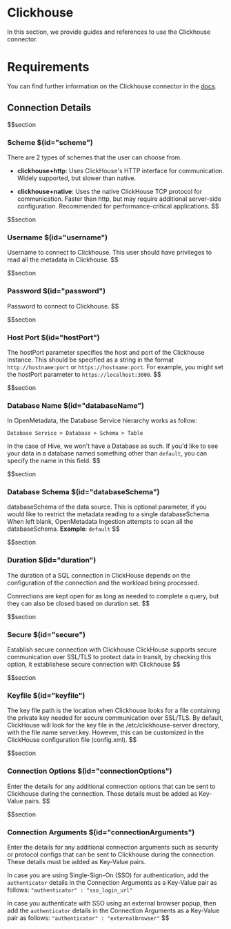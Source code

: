 # Clickhouse

In this section, we provide guides and references to use the Clickhouse connector.

# Requirements
You can find further information on the Clickhouse connector in the [docs](https://docs.open-metadata.org/connectors/database/clickhouse).

## Connection Details

$$section
### Scheme $(id="scheme")

There are 2 types of schemes that the user can choose from.

- **clickhouse+http**: Uses ClickHouse's HTTP interface for communication. Widely supported, but slower than native.

- **clickhouse+native**: Uses the native ClickHouse TCP protocol for communication. Faster than http, but may require additional server-side configuration. Recommended for performance-critical applications.
$$

$$section
### Username $(id="username")

Username to connect to Clickhouse. This user should have privileges to read all the metadata in Clickhouse.
$$

$$section
### Password $(id="password")

Password to connect to Clickhouse.
$$

$$section
### Host Port $(id="hostPort")

The hostPort parameter specifies the host and port of the Clickhouse instance. This should be specified as a string in the format `http://hostname:port` or `https://hostname:port`. For example, you might set the hostPort parameter to `https://localhost:3000`.
$$

$$section
### Database Name $(id="databaseName")

In OpenMetadata, the Database Service hierarchy works as follow:
```
Database Service > Database > Schema > Table
```
In the case of Hive, we won't have a Database as such. If you'd like to see your data in a database named something other than `default`, you can specify the name in this field.
$$

$$section
### Database Schema $(id="databaseSchema")

databaseSchema of the data source. This is optional parameter, if you would like to restrict the metadata reading to a single databaseSchema. When left blank, OpenMetadata Ingestion attempts to scan all the databaseSchema.
**Example**: `default`
$$

$$section
### Duration $(id="duration")

The duration of a SQL connection in ClickHouse depends on the configuration of the connection and the workload being processed.

Connections are kept open for as long as needed to complete a query, but they can also be closed based on duration set.
$$

$$section
### Secure $(id="secure")

Establish secure connection with Clickhouse
ClickHouse supports secure communication over SSL/TLS to protect data in transit, by checking this option, it establishese secure connection with Clickhouse
$$

$$section
### Keyfile $(id="keyfile")

The key file path is the location when Clickhouse looks for a file containing the private key needed for secure communication over SSL/TLS.
By default, ClickHouse will look for the key file in the /etc/clickhouse-server directory, with the file name server.key. However, this can be customized in the ClickHouse configuration file (config.xml).
$$

$$section
### Connection Options $(id="connectionOptions")

Enter the details for any additional connection options that can be sent to Clickhouse during the connection. These details must be added as Key-Value pairs.
$$

$$section
### Connection Arguments $(id="connectionArguments")

Enter the details for any additional connection arguments such as security or protocol configs that can be sent to Clickhouse during the connection. These details must be added as Key-Value pairs.

In case you are using Single-Sign-On (SSO) for authentication, add the `authenticator` details in the Connection Arguments as a Key-Value pair as follows: `"authenticator" : "sso_login_url"`

In case you authenticate with SSO using an external browser popup, then add the `authenticator` details in the Connection Arguments as a Key-Value pair as follows: `"authenticator" : "externalbrowser"`
$$

